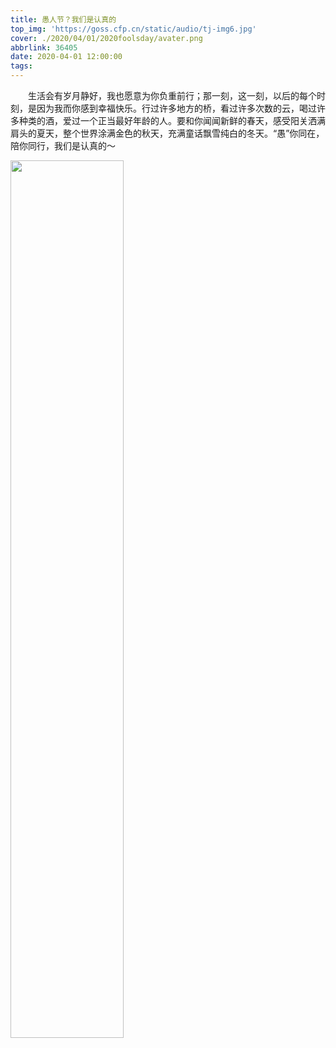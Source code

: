 ```yaml
---
title: 愚人节？我们是认真的
top_img: 'https://goss.cfp.cn/static/audio/tj-img6.jpg'
cover: ./2020/04/01/2020foolsday/avater.png
abbrlink: 36405
date: 2020-04-01 12:00:00
tags:
---
```

&emsp;&emsp;生活会有岁月静好，我也愿意为你负重前行；那一刻，这一刻，以后的每个时刻，是因为我而你感到幸福快乐。行过许多地方的桥，看过许多次数的云，喝过许多种类的酒，爱过一个正当最好年龄的人。要和你闻闻新鲜的春天，感受阳关洒满肩头的夏天，整个世界涂满金色的秋天，充满童话飘雪纯白的冬天。“愚”你同在，陪你同行，我们是认真的～
<!-- ![markdown](http://q7hgnfyvz.bkt.clouddn.com/avater.png) -->
<img  align="center" src="./avater.png" width="60%">